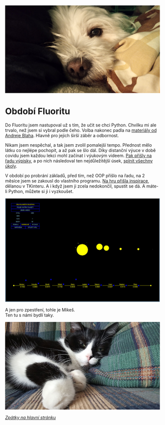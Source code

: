 
![Rozárčin pohled](../Obrazky/Rozarka/Rozazka_pohled_20201012.jpg)

# Období Fluoritu

Do Fluoritu jsem nastupoval už s tím, že učit se chci Python. Chvilku mi ale trvalo, než jsem si vybral podle čeho. Volba nakonec padla na [materiály od Andreje Blaha](/Fluorit/Ucebnice/). Hlavně pro jejich širší záběr a odbornost.

Nikam jsem nespěchal, a tak jsem zvolil pomalejší tempo. Přednost mělo látku co nejlépe pochopit, a až pak se šlo dál. Díky distanční výuce v době covidu jsem každou lekci mohl začínat i výukovým videem. [Pak přišly na řadu výpisky](/Fluorit/Vypisky/), a po nich následoval ten nejdůležitější úsek, [splnit všechny úkoly](/Fluorit/Cviceni/).

V období po probrání základů, před tím, než OOP přišlo na řadu, na 2 měsíce jsem se zakousl do vlastního programu. [Na hru přišla inspirace](/Fluorit/Orbital/), dělanou v TKinteru. A i když jsem ji zcela nedokončil, spustit se dá. A máte-li Python, můžete si ji i vyzkoušet.

[![Program Orbital](../Obrazky/Ostatni/Orbital.jpg)](/Fluorit/Orbital/)

A jen pro zpestření, tohle je Mikeš.  
Ten tu s námi bydlí taky.

![Mikeš](../Obrazky/Rozarka/Mikes_20190610.jpg)

[*Zpátky na hlavní stránku*](https://github.com/Sudip2708/3roky#31-b%C5%99ezna-2023)

